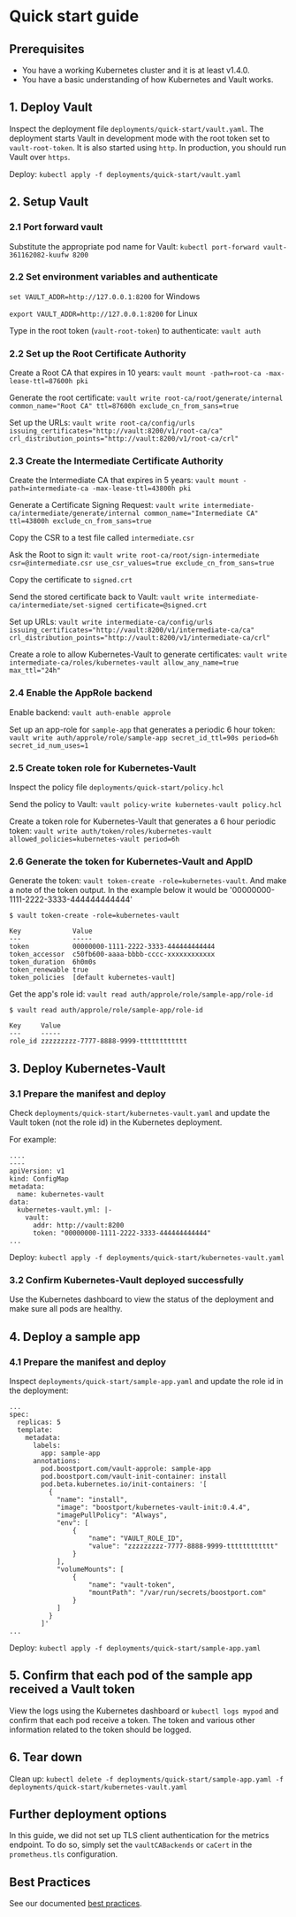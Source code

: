 # Quick start guide

## Prerequisites
* You have a working Kubernetes cluster and it is at least v1.4.0.
* You have a basic understanding of how Kubernetes and Vault works.

## 1. Deploy Vault
Inspect the deployment file `deployments/quick-start/vault.yaml`. The deployment starts Vault in development mode with the root token
set to `vault-root-token`. It is also started using `http`. In production, you should run Vault over `https`.

Deploy: `kubectl apply -f deployments/quick-start/vault.yaml`

## 2. Setup Vault
### 2.1 Port forward vault
Substitute the appropriate pod name for Vault: `kubectl port-forward vault-361162082-kuufw 8200`

### 2.2 Set environment variables and authenticate
`set VAULT_ADDR=http://127.0.0.1:8200` for Windows

`export VAULT_ADDR=http://127.0.0.1:8200` for Linux

Type in the root token (`vault-root-token`) to authenticate: `vault auth`

### 2.2 Set up the Root Certificate Authority
Create a Root CA that expires in 10 years: `vault mount -path=root-ca -max-lease-ttl=87600h pki`

Generate the root certificate: `vault write root-ca/root/generate/internal common_name="Root CA" ttl=87600h exclude_cn_from_sans=true`

Set up the URLs: `vault write root-ca/config/urls issuing_certificates="http://vault:8200/v1/root-ca/ca" crl_distribution_points="http://vault:8200/v1/root-ca/crl"`

### 2.3 Create the Intermediate Certificate Authority
Create the Intermediate CA that expires in 5 years: `vault mount -path=intermediate-ca -max-lease-ttl=43800h pki`

Generate a Certificate Signing Request: `vault write intermediate-ca/intermediate/generate/internal common_name="Intermediate CA" ttl=43800h exclude_cn_from_sans=true`

Copy the CSR to a test file called `intermediate.csr`

Ask the Root to sign it: `vault write root-ca/root/sign-intermediate csr=@intermediate.csr use_csr_values=true exclude_cn_from_sans=true`

Copy the certificate to `signed.crt`

Send the stored certificate back to Vault: `vault write intermediate-ca/intermediate/set-signed certificate=@signed.crt`

Set up URLs: `vault write intermediate-ca/config/urls issuing_certificates="http://vault:8200/v1/intermediate-ca/ca" crl_distribution_points="http://vault:8200/v1/intermediate-ca/crl"`

Create a role to allow Kubernetes-Vault to generate certificates: `vault write intermediate-ca/roles/kubernetes-vault allow_any_name=true max_ttl="24h"`

### 2.4 Enable the AppRole backend
Enable backend: `vault auth-enable approle`

Set up an app-role for `sample-app` that generates a periodic 6 hour token: `vault write auth/approle/role/sample-app secret_id_ttl=90s period=6h secret_id_num_uses=1`

### 2.5 Create token role for Kubernetes-Vault
Inspect the policy file `deployments/quick-start/policy.hcl`

Send the policy to Vault: `vault policy-write kubernetes-vault policy.hcl`

Create a token role for Kubernetes-Vault that generates a 6 hour periodic token: `vault write auth/token/roles/kubernetes-vault allowed_policies=kubernetes-vault period=6h`

### 2.6 Generate the token for Kubernetes-Vault and AppID
Generate the token: `vault token-create -role=kubernetes-vault`. And make a note of the token output. In the example below it would be '00000000-1111-2222-3333-444444444444'

```
$ vault token-create -role=kubernetes-vault

Key             Value
---             -----
token           00000000-1111-2222-3333-444444444444      
token_accessor  c50fb600-aaaa-bbbb-cccc-xxxxxxxxxxxx
token_duration  6h0m0s
token_renewable true
token_policies  [default kubernetes-vault]
```

Get the app's role id: `vault read auth/approle/role/sample-app/role-id`
```
$ vault read auth/approle/role/sample-app/role-id

Key     Value
---     -----
role_id zzzzzzzzz-7777-8888-9999-tttttttttttt
```

## 3. Deploy Kubernetes-Vault
### 3.1 Prepare the manifest and deploy
Check `deployments/quick-start/kubernetes-vault.yaml` and update the Vault token (not the role id) in the Kubernetes deployment.

For example:
```
....
----
apiVersion: v1
kind: ConfigMap
metadata:
  name: kubernetes-vault
data:
  kubernetes-vault.yml: |-
    vault:
      addr: http://vault:8200
      token: "00000000-1111-2222-3333-444444444444"
...
```

Deploy: `kubectl apply -f deployments/quick-start/kubernetes-vault.yaml`

### 3.2 Confirm Kubernetes-Vault deployed successfully
Use the Kubernetes dashboard to view the status of the deployment and make sure all pods are healthy.

## 4. Deploy a sample app
### 4.1 Prepare the manifest and deploy
Inspect `deployments/quick-start/sample-app.yaml` and update the role id in the deployment:

```
...
spec:
  replicas: 5
  template:
    metadata:
      labels:
        app: sample-app
      annotations:
        pod.boostport.com/vault-approle: sample-app
        pod.boostport.com/vault-init-container: install
        pod.beta.kubernetes.io/init-containers: '[
          {
            "name": "install",
            "image": "boostport/kubernetes-vault-init:0.4.4",
            "imagePullPolicy": "Always",
            "env": [
                {
                    "name": "VAULT_ROLE_ID",
                    "value": "zzzzzzzzz-7777-8888-9999-tttttttttttt"
                }
            ],
            "volumeMounts": [
                {
                    "name": "vault-token",
                    "mountPath": "/var/run/secrets/boostport.com"
                }
            ]
          }
        ]'
...
```

Deploy: `kubectl apply -f deployments/quick-start/sample-app.yaml`

## 5. Confirm that each pod of the sample app received a Vault token
View the logs using the Kubernetes dashboard or `kubectl logs mypod` and confirm that each pod receive a token.
The token and various other information related to the token should be logged.

## 6. Tear down
Clean up: `kubectl delete -f deployments/quick-start/sample-app.yaml -f deployments/quick-start/kubernetes-vault.yaml`

## Further deployment options
In this guide, we did not set up TLS client authentication for the metrics endpoint. To do so, simply set the `vaultCABackends`
or `caCert` in the `prometheus.tls` configuration.

## Best Practices
See our documented [best practices](best-practices.md).
